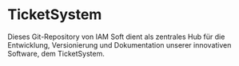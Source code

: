 # TicketSystem
Dieses Git-Repository von IAM Soft dient als zentrales Hub für die Entwicklung, Versionierung und Dokumentation unserer innovativen Software, dem TicketSystem.
